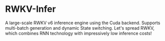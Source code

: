 # RWKV-Infer
A large-scale RWKV v6 inference engine using the Cuda backend. Supports multi-batch generation and dynamic State switching. Let's spread RWKV, which combines RNN technology with impressively low inference costs!
